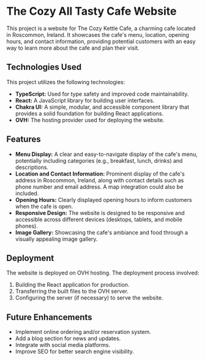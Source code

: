 # The Cozy All Tasty Cafe Website

This project is a website for The Cozy Kettle Cafe, a charming cafe located in Roscommon, Ireland.  It showcases the cafe's menu, location, opening hours, and contact information, providing potential customers with an easy way to learn more about the cafe and plan their visit.

## Technologies Used

This project utilizes the following technologies:

*   **TypeScript:**  Used for type safety and improved code maintainability.
*   **React:** A JavaScript library for building user interfaces.
*   **Chakra UI:** A simple, modular, and accessible component library that provides a solid foundation for building React applications.
*   **OVH:** The hosting provider used for deploying the website.

## Features

*   **Menu Display:**  A clear and easy-to-navigate display of the cafe's menu, potentially including categories (e.g., breakfast, lunch, drinks) and descriptions.
*   **Location and Contact Information:**  Prominent display of the cafe's address in Roscommon, Ireland, along with contact details such as phone number and email address.  A map integration could also be included.
*   **Opening Hours:**  Clearly displayed opening hours to inform customers when the cafe is open.
*   **Responsive Design:**  The website is designed to be responsive and accessible across different devices (desktops, tablets, and mobile phones).
*   **Image Gallery:** Showcasing the cafe's ambiance and food through a visually appealing image gallery.

## Deployment

The website is deployed on OVH hosting.  The deployment process involved:

1.  Building the React application for production.
2.  Transferring the built files to the OVH server.
3.  Configuring the server (if necessary) to serve the website.

## Future Enhancements

*   Implement online ordering and/or reservation system.
*   Add a blog section for news and updates.
*   Integrate with social media platforms.
*   Improve SEO for better search engine visibility.
